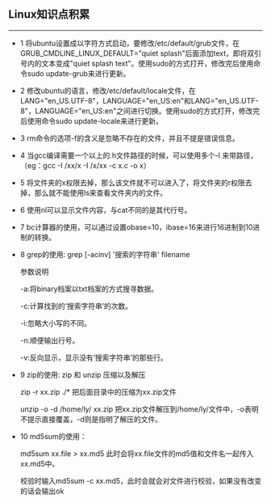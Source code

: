 ## Linux知识点积累

***

* 1 将ubuntu设置成以字符方式启动，要修改/etc/default/grub文件，在GRUB_CMDLINE_LINUX_DEFAULT="quiet splash"后面添加text，即将双引号内的文本变成"quiet splash text"。使用sudo的方式打开，修改完后使用命令sudo update-grub来进行更新。

* 2 修改ubuntu的语言，修改/etc/default/locale文件，在LANG="en_US.UTF-8"，LANGUAGE="en_US:en"和LANG="en_US.UTF-8"，LANGUAGE="en_US:en"之间进行切换。使用sudo的方式打开，修改完后使用命令sudo update-locale来进行更新。

* 3 rm命令的选项-f的含义是忽略不存在的文件，并且不提是错误信息。

* 4 当gcc编译需要一个以上的.h文件路径的时候，可以使用多个-I 来带路径，（eg：gcc -I /xx/x -I /x/xx -c x.c -o x）

* 5 将文件夹的x权限去掉，那么该文件就不可以进入了，将文件夹的r权限去掉，那么就不能使用ls来查看文件夹内的文件。

* 6 使用nl可以显示文件内容，与cat不同的是其代行号。

* 7 bc计算器的使用，可以通过设置obase=10，ibase=16来进行16进制到10进制的转换。

* 8 grep的使用: grep [-acinv] '搜索的字符串' filename

    参数说明

    -a:将binary档案以txt档案的方式搜寻数据。

    -c:计算找到的‘搜索字符串’的次数。

    -i:忽略大小写的不同。

    -n:顺便输出行号。

    -v:反向显示，显示没有‘搜索字符串’的那些行。

* 9 zip的使用: zip 和 unzip 压缩以及解压
    
    zip -r xx.zip ./* 把后面目录中的压缩为xx.zip文件

    unzip -o -d /home/ly/ xx.zip 把xx.zip文件解压到/home/ly/文件中，-o表明不提示直接覆盖，-d则是指明了解压的文件。

* 10 md5sum的使用： 

    md5sum xx.file > xx.md5 此时会将xx.file文件的md5值和文件名一起传入xx.md5中。

    校验时输入md5sum -c xx.md5，此时会就会对文件进行校验，如果没有改变的话会输出ok
